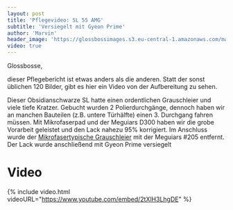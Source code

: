 ```yaml
---
layout: post
title: 'Pflegevideo: SL 55 AMG'
subtitle: 'Versiegelt mit Gyeon Prime'
author: 'Marvin'
header_image: 'https://glossbossimages.s3.eu-central-1.amazonaws.com/marvin/sonstige/sl55amg.jpg'
video: true
---
```

Glossbosse,

dieser Pflegebericht ist etwas anders als die anderen. Statt der sonst üblichen 120 Bilder, gibt es hier ein Video von der Aufbereitung zu sehen.

Dieser Obsidianschwarze SL hatte einen ordentlichen Grauschleier und viele tiefe Kratzer. Gebucht wurden 2 Polierdurchgänge, dennoch haben wir an manchen Bauteilen (z.B. untere Türhälfte) einen 3. Durchgang fahren müssen. Mit Mikrofaserpad und der Meguiars D300 haben wir die grobe Vorarbeit geleistet und den Lack nahezu 95% korrigiert. Im Anschluss wurde der [Mikrofasertypische Grauschleier](https://glossboss.de/anleitungen/mikrofaserpad-guide-so-holst-du-maximalen-cut-aus-deiner-exzenter/) mit der Meguiars #205 entfernt. Der Lack wurde anschließend mit Gyeon Prime versiegelt

# Video

{% include video.html videoURL="https://www.youtube.com/embed/2tXlH3LhgDE" %}